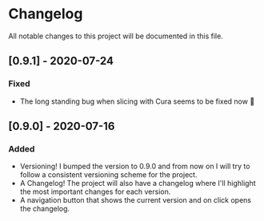 # Changelog
All notable changes to this project will be documented in this file.

## [0.9.1] - 2020-07-24
### Fixed
- The long standing bug when slicing with Cura seems to be fixed now 🥳

## [0.9.0] - 2020-07-16
### Added
- Versioning! I bumped the version to 0.9.0 and from now on I will try to follow a consistent versioning scheme for the project.
- A Changelog! The project will also have a changelog where I'll highlight the most important changes for each version.
- A navigation button that shows the current version and on click opens the changelog.
